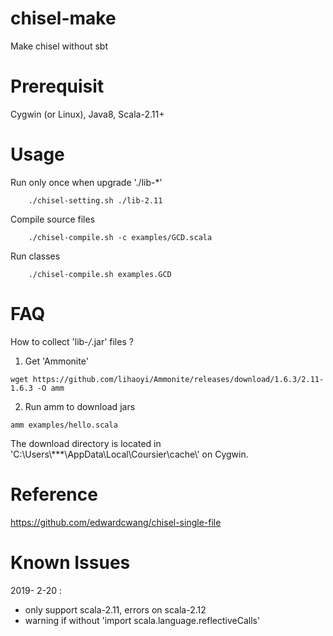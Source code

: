 # chisel-make
Make chisel without sbt

# Prerequisit
Cygwin (or Linux), Java8, Scala-2.11+

# Usage
Run only once when upgrade './lib-*'
```
    ./chisel-setting.sh ./lib-2.11
```

Compile source files
```
    ./chisel-compile.sh -c examples/GCD.scala
```

Run classes
```
    ./chisel-compile.sh examples.GCD
```

# FAQ
How to collect 'lib-*/*.jar' files ?
1) Get 'Ammonite'
```
wget https://github.com/lihaoyi/Ammonite/releases/download/1.6.3/2.11-1.6.3 -O amm
```

2) Run amm to download jars
```
amm examples/hello.scala
```
The download directory is located in 'C:\\Users\\***\\AppData\\Local\\Coursier\\cache\\' on Cygwin.

# Reference
https://github.com/edwardcwang/chisel-single-file

# Known Issues
2019- 2-20 :
- only support scala-2.11, errors on scala-2.12
- warning if without 'import scala.language.reflectiveCalls'
